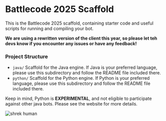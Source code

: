 # Battlecode 2025 Scaffold

This is the Battlecode 2025 scaffold, containing starter code and useful scripts for running and compiling your bot.

**We are using a rewritten version of the client this year, so please let teh devs know 
if you encounter any issues or have any feedback!**

### Project Structure

- `java/`
   Scaffold for the Java engine. If Java is your preferred language, please use this 
   subdirectory and follow the README file included there.
- `python/`
   Scaffold for the Python engine. If Python is your preferred language, please use this subdirectory and follow the README file included there.

Keep in mind, Python is **EXPERIMENTAL**, and not eligible to participate against other java bots. Please see the website for more details.


![shrek human](https://github.com/user-attachments/assets/c1a7061b-7fb7-4576-a147-75f88164514a)
